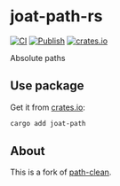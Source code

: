 # joat-path-rs

[![CI](https://github.com/rcook/joat-path-rs/actions/workflows/ci.yaml/badge.svg)][ci-workflow]
[![Publish](https://github.com/rcook/joat-path-rs/actions/workflows/publish.yaml/badge.svg)][publish-workflow]
[![crates.io](https://img.shields.io/crates/v/joat-path.svg)][crates-io]

Absolute paths

## Use package

Get it from [crates.io][crates-io]:

```bash
cargo add joat-path
```

## About

This is a fork of [path-clean][path-clean].

[ci-workflow]: https://github.com/rcook/joat-path-rs/actions/workflows/ci.yaml
[crates-io]: https://crates.io/crates/joat-path
[path-clean]: https://github.com/danreeves/path-clean
[publish-workflow]: https://github.com/rcook/joat-path-rs/actions/workflows/publish.yaml
